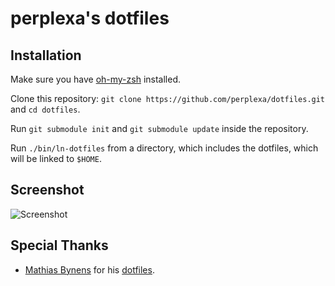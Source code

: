 # perplexa's dotfiles

## Installation

Make sure you have [oh-my-zsh](https://github.com/robbyrussell/oh-my-zsh) installed.

Clone this repository: `git clone https://github.com/perplexa/dotfiles.git` and `cd dotfiles`.

Run `git submodule init` and `git submodule update` inside the repository.

Run `./bin/ln-dotfiles` from a directory, which includes the dotfiles, which will be linked to `$HOME`.

## Screenshot

![Screenshot](https://i.imgur.com/vImHcBG.png)

## Special Thanks

* [Mathias Bynens](https://mathiasbynens.be) for his [dotfiles](https://github.com/mathiasbynens/dotfiles).

